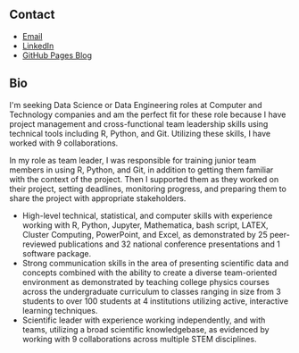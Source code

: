 ## Contact
- [Email](mailto:stevenwolf1687@gmail.com)
- [LinkedIn](https://www.linkedin.com/in/steven-wolf-253b6625a)
- [GitHub Pages Blog](https://datawolf04.github.io/)

## Bio

I'm seeking Data Science or Data Engineering roles at Computer and Technology companies and am the perfect fit for these role because I have project management and cross-functional team leadership skills using technical tools including R, Python, and Git. Utilizing these skills, I have worked with 9 collaborations.

In my role as team leader, I was responsible for training junior team members in using R, Python, and Git, in addition to getting them familiar with the context of the project. Then I supported them as they worked on their project, setting deadlines, monitoring progress, and preparing them to share the project with appropriate stakeholders.

- High-level technical, statistical, and computer skills with experience working with R, Python, Jupyter, Mathematica, bash script, LATEX, Cluster Computing, PowerPoint, and Excel, as demonstrated by 25 peer-reviewed publications and 32 national conference presentations and 1 software package.
- Strong communication skills in the area of presenting scientific data and concepts combined with the ability to create a diverse team-oriented environment as demonstrated by teaching college physics courses across the undergraduate curriculum to classes ranging in size from 3 students to over 100 students at 4 institutions utilizing active, interactive learning techniques.
- Scientific leader with experience working independently, and with teams, utilizing a broad scientific knowledgebase, as evidenced by working with 9 collaborations across multiple STEM disciplines.


<!--
**datawolf04/datawolf04** is a ✨ _special_ ✨ repository because its `README.md` (this file) appears on your GitHub profile.

Here are some ideas to get you started:

- 🔭 I’m currently working on ...
- 🌱 I’m currently learning ...
- 👯 I’m looking to collaborate on ...
- 🤔 I’m looking for help with ...
- 💬 Ask me about ...
- 📫 How to reach me: ...
- 😄 Pronouns: ...
- ⚡ Fun fact: ...
-->
